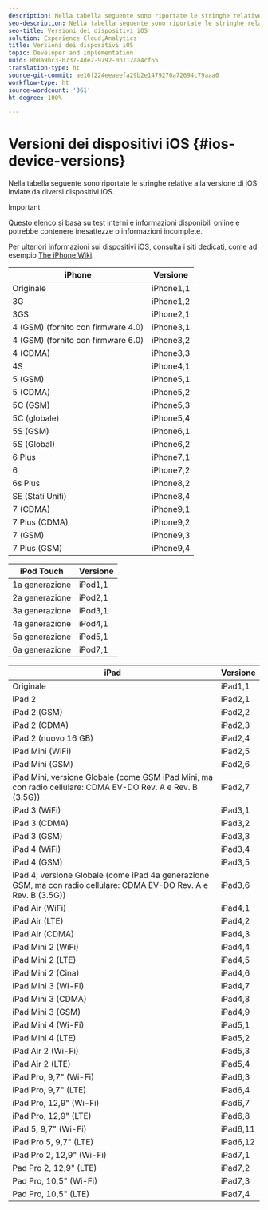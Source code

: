 ```yaml
---
description: Nella tabella seguente sono riportate le stringhe relative alla versione di iOS inviate da diversi dispositivi iOS.
seo-description: Nella tabella seguente sono riportate le stringhe relative alla versione di iOS inviate da diversi dispositivi iOS.
seo-title: Versioni dei dispositivi iOS
solution: Experience Cloud,Analytics
title: Versioni dei dispositivi iOS
topic: Developer and implementation
uuid: 8b8a9bc3-0737-4de2-9792-0b112aa4cf65
translation-type: ht
source-git-commit: ae16f224eeaeefa29b2e1479270a72694c79aaa0
workflow-type: ht
source-wordcount: '361'
ht-degree: 100%

---
```



# Versioni dei dispositivi iOS {#ios-device-versions}

Nella tabella seguente sono riportate le stringhe relative alla versione di iOS inviate da diversi dispositivi iOS.

>[!IMPORTANT]
>
>Questo elenco si basa su test interni e informazioni disponibili online e potrebbe contenere inesattezze o informazioni incomplete.

Per ulteriori informazioni sui dispositivi iOS, consulta i siti dedicati, come ad esempio [The iPhone Wiki](https://theiphonewiki.com/wiki/Models).

| **iPhone** | **Versione** |
|---|---|
| Originale | iPhone1,1 |
| 3G | iPhone1,2 |
| 3GS | iPhone2,1 |
| 4 (GSM) (fornito con firmware 4.0) | iPhone3,1 |
| 4 (GSM) (fornito con firmware 6.0) | iPhone3,2 |
| 4 (CDMA) | iPhone3,3 |
| 4S | iPhone4,1 |
| 5 (GSM) | iPhone5,1 |
| 5 (CDMA) | iPhone5,2 |
| 5C (GSM) | iPhone5,3 |
| 5C (globale) | iPhone5,4 |
| 5S (GSM) | iPhone6,1 |
| 5S (Global) | iPhone6,2 |
| 6 Plus | iPhone7,1 |
| 6 | iPhone7,2 |
| 6s Plus | iPhone8,2 |
| SE (Stati Uniti) | iPhone8,4 |
| 7 (CDMA) | iPhone9,1 |
| 7 Plus (CDMA) | iPhone9,2 |
| 7 (GSM) | iPhone9,3 |
| 7 Plus (GSM) | iPhone9,4 |

| **iPod Touch** | **Versione** |
|---|---|
| 1a generazione | iPod1,1 |
| 2a generazione | iPod2,1 |
| 3a generazione | iPod3,1 |
| 4a generazione | iPod4,1 |
| 5a generazione | iPod5,1 |
| 6a generazione | iPod7,1 |

| **iPad** | **Versione** |
|---|---|
| Originale | iPad1,1 |
| iPad 2 | iPad2,1 |
| iPad 2 (GSM) | iPad2,2 |
| iPad 2 (CDMA) | iPad2,3 |
| iPad 2 (nuovo 16 GB) | iPad2,4 |
| iPad Mini (WiFi) | iPad2,5 |
| iPad Mini (GSM) | iPad2,6 |
| iPad Mini, versione Globale (come GSM iPad Mini, ma con radio cellulare: CDMA EV-DO Rev. A e Rev. B (3.5G)) | iPad2,7 |
| iPad 3 (WiFi) | iPad3,1 |
| iPad 3 (CDMA) | iPad3,2 |
| iPad 3 (GSM) | iPad3,3 |
| iPad 4 (WiFi) | iPad3,4 |
| iPad 4 (GSM) | iPad3,5 |
| iPad 4, versione Globale (come iPad 4a generazione GSM, ma con radio cellulare: CDMA EV-DO Rev. A e Rev. B (3.5G)) | iPad3,6 |
| iPad Air (WiFi) | iPad4,1 |
| iPad Air (LTE) | iPad4,2 |
| iPad Air (CDMA) | iPad4,3 |
| iPad Mini 2 (WiFi) | iPad4,4 |
| iPad Mini 2 (LTE) | iPad4,5 |
| iPad Mini 2 (Cina) | iPad4,6 |
| iPad Mini 3 (Wi-Fi) | iPad4,7 |
| iPad Mini 3 (CDMA) | iPad4,8 |
| iPad Mini 3 (GSM) | iPad4,9 |
| iPad Mini 4 (Wi-Fi) | iPad5,1 |
| iPad Mini 4 (LTE) | iPad5,2 |
| iPad Air 2 (Wi-Fi) | iPad5,3 |
| iPad Air 2 (LTE) | iPad5,4 |
| iPad Pro, 9,7&quot; (Wi-Fi) | iPad6,3 |
| iPad Pro, 9,7&quot; (LTE) | iPad6,4 |
| iPad Pro, 12,9&quot; (Wi-Fi) | iPad6,7 |
| iPad Pro, 12,9&quot; (LTE) | iPad6,8 |
| iPad 5, 9,7&quot; (Wi-Fi) | iPad6,11 |
| iPad Pro 5, 9,7&quot; (LTE) | iPad6,12 |
| iPad Pro 2, 12,9&quot; (Wi-Fi) | iPad7,1 |
| Pad Pro 2, 12,9&quot; (LTE) | iPad7,2 |
| Pad Pro, 10,5&quot; (Wi-Fi) | iPad7,3 |
| Pad Pro, 10,5&quot; (LTE) | iPad7,4 |


